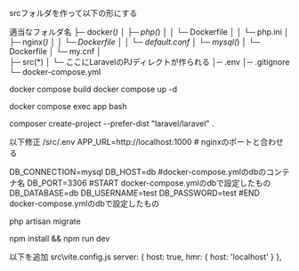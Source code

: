 srcフォルダを作って以下の形にする

適当なフォルダ名
├─ docker(*)
│    ├─ php(*)
│    │   └─ Dockerfile
│    │   └─ php.ini
│    ├─ nginx(*)
│    │    └─ Dockerfile
│    │    └─ default.conf
│    └─ mysql(*)
│         └─ Dockerfile
│         └─ my.cnf
│    
├─ src(*)
│    └─ ここにLaravelのPJディレクトが作られる
│─ .env
│─ .gitignore   
└─ docker-compose.yml

docker compose build
docker compose up -d

docker compose exec app bash

composer create-project --prefer-dist "laravel/laravel" .

以下修正
/src/.env
APP_URL=http://localhost:1000  # nginxのポートと合わせる

DB_CONNECTION=mysql
DB_HOST=db   #docker-compose.ymlのdbのコンテナ名
DB_PORT=3306
#START docker-compose.ymlのdbで設定したもの
DB_DATABASE=db
DB_USERNAME=test
DB_PASSWORD=test
#END docker-compose.ymlのdbで設定したもの

php artisan migrate

npm install && npm run dev

以下を追加
src\vite.config.js
server: {
    host: true,
    hmr: {
      host: 'localhost'
    }
  },
  
